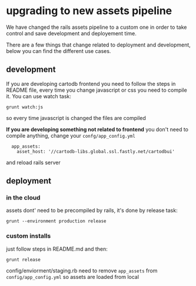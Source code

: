 
# upgrading to new assets pipeline

We have changed the rails assets pipeline to a custom one in order to take control and save
development and deployement time.

There are a few things that change related to deployment and development, below you can find the
different use cases.

## development

If you are developing cartodb frontend you need to follow the steps in README file, every time you
change javascript or css you need to compile it. You can use watch task:

```
grunt watch:js
```

so every time javascript is changed the files are compiled

**If you are developing something not related to frontend** you don't need to compile anything, change your ``confg/app_config.yml``

```
  app_assets:
    asset_host: '//cartodb-libs.global.ssl.fastly.net/cartodbui'
```

and reload rails server

## deployment

### in the cloud
assets dont' need to be precompiled by rails, it's done by release task:

```
grunt --environment production release
```


### custom installs

just follow steps in README.md and then:

```
grunt release
```

config/enviorment/staging.rb need to remove ``app_assets`` from ``config/app_config.yml`` so assets
are loaded from local

